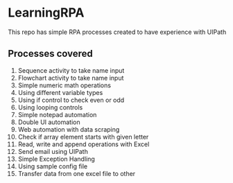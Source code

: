 # LearningRPA
This repo has simple RPA processes created to have experience with UIPath

## Processes covered
1. Sequence activity to take name input
2. Flowchart activity to take name input
3. Simple numeric math operations
4. Using different variable types
5. Using if control to check even or odd
6. Using looping controls
7. Simple notepad automation
8. Double UI automation
9. Web automation with data scraping
10. Check if array element starts with given letter
11. Read, write and append operations with Excel
12. Send email using UIPath
13. Simple Exception Handling
14. Using sample config file
15. Transfer data from one excel file to other